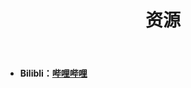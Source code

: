 ﻿---
layout: page
title: 资源
permalink: /resource/
header-img: "img/home.jpg"
---




- **Bilibli：[哔哩哔哩](<https://space.bilibili.com>)**



